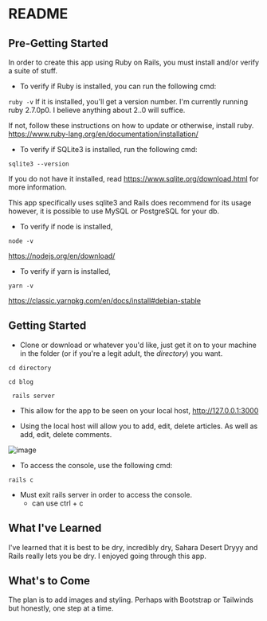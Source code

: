 # README

## Pre-Getting Started

In order to create this app using Ruby on Rails, you must install and/or verify a suite of stuff.

- To verify if Ruby is installed, you can run the following cmd:

``` ruby -v ```
If it is installed, you'll get a version number. I'm currently running ruby 2.7.0p0. I believe anything about 2..0 will suffice. 

If not, follow these instructions on how to update or otherwise, install ruby. https://www.ruby-lang.org/en/documentation/installation/

- To verify if SQLite3 is installed, run the following cmd:

``` sqlite3 --version ```

If you do not have it installed, read https://www.sqlite.org/download.html for more information. 

This app specifically uses sqlite3 and Rails does recommend for its usage however, it is possible to use MySQL or PostgreSQL for your db.

- To verify if node is installed, 

``` node -v ```

https://nodejs.org/en/download/

- To verify if yarn is installed,

``` yarn -v ```

https://classic.yarnpkg.com/en/docs/install#debian-stable


## Getting Started 

- Clone or download or whatever you'd like, just get it on to your machine in the folder (or if you're a legit adult, the *directory*) you want. 

``` cd directory ```

``` cd blog ```

``` rails server```

- This allow for the app to be seen on your local host, http://127.0.0.1:3000

- Using the local host will allow you to add, edit, delete articles. As well as add, edit, delete comments.

![image](https://user-images.githubusercontent.com/70295448/112772997-12856b00-9002-11eb-8832-ed5345b1d3e5.png)

- To access the console, use the following cmd:

``` rails c ```

- Must exit rails server in order to access the console.
  - can use ctrl + c

## What I've Learned

I've learned that it is best to be dry, incredibly dry, Sahara Desert Dryyy and Rails really lets you be dry. I enjoyed going through this app.

## What's to Come

The plan is to add images and styling. Perhaps with Bootstrap or Tailwinds but honestly, one step at a time. 
